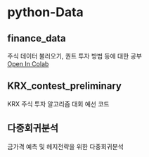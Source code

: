 # python-Data

## finance_data 
 주식 데이터 불러오기, 퀀트 투자 방법 등에 대한 공부<br>
 <a href="https://colab.research.google.com/drive/1NdCkzNjmdgL-5AyPmVn3hzIjp8zwPib7?hl=ko" target="_blank">Open In Colab</a>


## KRX_contest_preliminary
 KRX 주식 투자 알고리즘 대회 예선 코드<br>


## 다중회귀분석
 금가격 예측 및 헤지전략을 위한 다중회귀분석 
